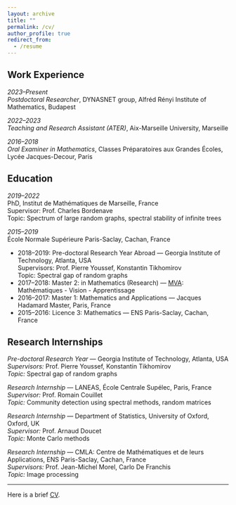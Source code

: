 ```yaml
---
layout: archive
title: ""
permalink: /cv/
author_profile: true
redirect_from:
  - /resume
---
```


## Work Experience

*2023–Present*  
*Postdoctoral Researcher*, DYNASNET group, Alfréd Rényi Institute of Mathematics, Budapest

*2022–2023*  
*Teaching and Research Assistant (ATER)*, Aix-Marseille University, Marseille

*2016–2018*  
*Oral Examiner in Mathematics*, Classes Préparatoires aux Grandes Écoles, Lycée Jacques-Decour, Paris

## Education

*2019–2022*  
PhD, Institut de Mathématiques de Marseille, France  
Supervisor: Prof. Charles Bordenave  
Topic: Spectrum of large random graphs, spectral stability of infinite trees

*2015–2019*  
École Normale Supérieure Paris-Saclay, Cachan, France  
- 2018–2019: Pre-doctoral Research Year Abroad — Georgia Institute of Technology, Atlanta, USA  
  Supervisors: Prof. Pierre Youssef, Konstantin Tikhomirov  
  Topic: Spectral gap of random graphs  
- 2017–2018: Master 2: in Mathematics (Research) — [MVA](https://www.master-mva.com/): Mathématiques - Vision - Apprentissage  
- 2016–2017: Master 1: Mathematics and Applications — Jacques Hadamard Master, Paris, France  
- 2015–2016: Licence 3: Mathematics — ENS Paris-Saclay, Cachan, France

## Research Internships

*Pre-doctoral Research Year* — Georgia Institute of Technology, Atlanta, USA  
*Supervisors:* Prof. Pierre Youssef, Konstantin Tikhomirov  
*Topic:* Spectral gap of random graphs

*Research Internship* — LANEAS, École Centrale Supélec, Paris, France  
*Supervisor:* Prof. Romain Couillet  
*Topic:* Community detection using spectral methods, random matrices

*Research Internship* — Department of Statistics, University of Oxford, Oxford, UK  
*Supervisor:* Prof. Arnaud Doucet  
*Topic:* Monte Carlo methods

*Research Internship* — CMLA: Centre de Mathématiques et de leurs Applications, ENS Paris-Saclay, Cachan, France  
*Supervisors:* Prof. Jean-Michel Morel, Carlo De Franchis  
*Topic:* Image processing

---

Here is a brief [CV](/files/cv.pdf).


